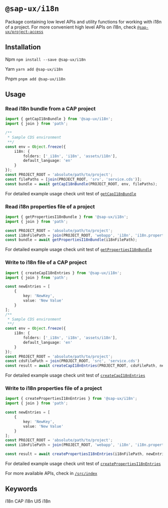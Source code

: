 # `@sap-ux/i18n`

Package containing low level APIs and utility functions for working with i18n of a project. For more convenient high level APIs on i18n, check [`@sap-ux/project-access`](../project-access/src/i18n/index.ts)


## Installation
Npm
`npm install --save @sap-ux/i18n`

Yarn
`yarn add @sap-ux/i18n`

Pnpm
`pnpm add @sap-ux/i18n`

## Usage

### Read i18n bundle from a CAP project

```typescript
import { getCapI18nBundle } from '@sap-ux/i18n';
import { join } from 'path';

/**
 * Sample CDS environment
 **/
const env = Object.freeze({
    i18n: {
        folders: ['_i18n', 'i18n', 'assets/i18n'],
        default_language: 'en'
    }
});
const PROJECT_ROOT = 'absolute/path/to/project';
const filePaths = [join(PROJECT_ROOT, 'srv', 'service.cds')];
const bundle = await getCapI18nBundle(PROJECT_ROOT, env, filePaths);
```
For detailed example usage check unit test of [`getCapI18nBundle`](./test/unit/read/cap/bundle.test.ts)


### Read i18n properties file of a project

```typescript
import { getPropertiesI18nBundle } from '@sap-ux/i18n';
import { join } from 'path';

const PROJECT_ROOT = 'absolute/path/to/project';
const i18nFilePath = join(PROJECT_ROOT, 'webapp', 'i18n', 'i18n.properties');
const bundle = await getPropertiesI18nBundle(i18nFilePath);

```
For detailed example usage check unit test of [`getPropertiesI18nBundle`](./test/unit/read/properties/bundle.test.ts)

### Write to i18n file of a CAP project

```typescript
import { createCapI18nEntries } from '@sap-ux/i18n';
import { join } from 'path';

const newEntries = [
    {
        key: 'NewKey',
        value: 'New Value'
    }
];
/**
 * Sample CDS environment
 **/
const env = Object.freeze({
    i18n: {
        folders: ['_i18n', 'i18n', 'assets/i18n'],
        default_language: 'en'
    }
});
const PROJECT_ROOT = 'absolute/path/to/project';
const cdsFilePath = join(PROJECT_ROOT, 'src', 'service.cds')
const result = await createCapI18nEntries(PROJECT_ROOT, cdsFilePath, newEntries, env);
```
For detailed example usage check unit test of [`createCapI18nEntries`](./test/unit/write/cap/create.test.ts)

### Write to i18n properties file of a project

```typescript
import { createPropertiesI18nEntries } from '@sap-ux/i18n';
import { join } from 'path';

const newEntries = [
    {
        key: 'NewKey',
        value: 'New Value'
    }
];
const PROJECT_ROOT = 'absolute/path/to/project';
const i18nFilePath = join(PROJECT_ROOT, 'webapp', 'i18n', 'i18n.properties');

const result = await createPropertiesI18nEntries(i18nFilePath, newEntries, PROJECT_ROOT);
```
For detailed example usage check unit test of [`createPropertiesI18nEntries`](./test/unit/write/properties/create.test.ts)


For more available APIs, check in [`/src/index`](./src/index.ts)


## Keywords
i18n
CAP i18n
UI5 i18n
